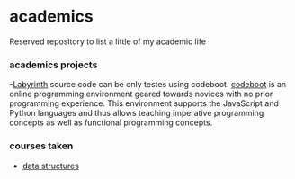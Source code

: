 # academics
Reserved repository to list a little of my academic life

### academics projects
-[Labyrinth]()
source code can be only testes using codeboot.
[codeboot](https://codeboot.org/4.1.1/#!) is an online programming environment geared towards novices with no prior programming experience. This environment supports the JavaScript and Python languages and thus allows teaching imperative programming concepts as well as functional programming concepts.


### courses taken
- [data structures](https://github.com/jpstayfocus/data-structures-and-algorithms)


